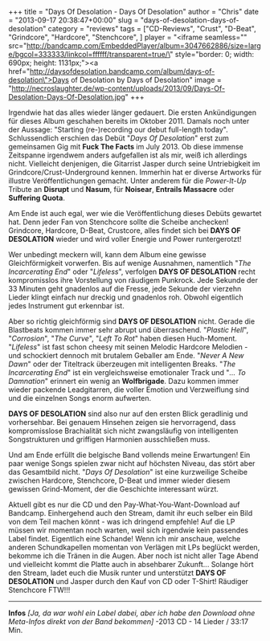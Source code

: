 +++
title = "Days Of Desolation - Days Of Desolation"
author = "Chris"
date = "2013-09-17 20:38:47+00:00"
slug = "days-of-desolation-days-of-desolation"
category = "reviews"
tags = ["CD-Reviews", "Crust", "D-Beat", "Grindcore", "Hardcore", "Stenchcore", ]
player = "<iframe seamless=\"\" src=\"http://bandcamp.com/EmbeddedPlayer/album=3047662886/size=large/bgcol=333333/linkcol=ffffff/transparent=true/\" style=\"border: 0; width: 690px; height: 1131px;\"><a href=\"http://daysofdesolation.bandcamp.com/album/days-of-desolation\">Days of Desolation by Days of Desolation</a></iframe>"
image = "http://necroslaughter.de/wp-content/uploads/2013/09/Days-Of-Desolation-Days-Of-Desolation.jpg"
+++

Irgendwie hat das alles wieder länger gedauert. Die ersten Ankündigungen für dieses Album geschahen bereits im Oktober 2011. Damals noch unter der Aussage: "Starting (re-)recording our debut full-length today". Schlussendlich erschien das Debüt "_Days Of Desolation_" erst zum gemeinsamen Gig mit **Fuck The Facts** im July 2013. Ob diese immense Zeitspanne irgendwem anders aufgefallen ist als mir, weiß ich allerdings nicht. Vielleicht denjenigen, die Gitarrist Jasper durch seine Untriebigkeit im Grindcore/Crust-Underground kennen. Immerhin hat er diverse Artworks für illustre Veröffentlichungen gemacht. Unter anderem für die _Power-It-Up_ Tribute an **Disrupt** und **Nasum**, für **Noisear**, **Entrails Massacre** oder **Suffering Quota**.

Am Ende ist auch egal, wer wie die Veröffentlichung dieses Debüts gewartet hat. Denn jeder Fan von Stenchcore sollte die Scheibe anchecken! Grindcore, Hardcore, D-Beat, Crustcore, alles findet sich bei **DAYS OF DESOLATION** wieder und wird voller Energie und Power runtergerotzt!

Wer unbedingt meckern will, kann dem Album eine gewisse Gleichförmigkeit vorwerfen. Bis auf wenige Ausnahmen, namentlich "_The Incarcerating End_" oder "_Lifeless_", verfolgen **DAYS OF DESOLATION** recht kompromisslos ihre Vorstellung von räudigem Punkrock. Jede Sekunde der 33 Minuten geht gnadenlos auf die Fresse, jede Sekunde der vierzehn Lieder klingt einfach nur dreckig und gnadenlos roh. Obwohl eigentlich jedes Instrument gut erkennbar ist.

Aber so richtig gleichförmig sind **DAYS OF DESOLATION** nicht. Gerade die Blastbeats kommen immer sehr abrupt und überraschend. "_Plastic Hell_", "_Corrosion_", "_The Curve_", "_Left To Rot_" haben diesen Huch-Moment. "_Lifeless_" ist fast schon cheesy mit seinen Melodic Hardcore Melodien - und schockiert dennoch mit brutalem Geballer am Ende. "_Never A New Dawn_" oder der Titeltrack überzeugen mit intelligenten Breaks. "_The Incarcerating End_" ist ein vergleichsweise emotionaler Track und "_... To Damnation_" erinnert ein wenig an **Wolfbrigade**.
Dazu kommen immer wieder packende Leadgitarren, die voller Emotion und Verzweiflung sind und die einzelnen Songs enorm aufwerten.

**DAYS OF DESOLATION** sind also nur auf den ersten Blick geradlinig und vorhersehbar. Bei genauem Hinsehen zeigen sie hervorragend, dass kompromisslose Brachialität sich nicht zwangsläufig von intelligenten Songstrukturen und griffigen Harmonien ausschließen muss.

Und am Ende erfüllt die belgische Band vollends meine Erwartungen! Ein paar wenige Songs spielen zwar nicht auf höchsten Niveau, das stört aber das Gesamtbild nicht. "_Days Of Desolation_" ist eine kurzweilige Scheibe zwischen Hardcore, Stenchcore, D-Beat und immer wieder diesem gewissen Grind-Moment, der die Geschichte interessant würzt.

Aktuell gibt es nur die CD und den Pay-What-You-Want-Download auf Bandcamp. Einhergehend auch den Stream, damit ihr euch selber ein Bild von dem Teil machen könnt - was ich dringend empfehle!
Auf die LP müssen wir momentan noch warten, weil sich irgendwie kein passendes Label findet. Eigentlich eine Schande! Wenn ich mir anschaue, welche anderen Schundkapellen momentan von Verlägen mit LPs beglückt werden, bekomme ich die Tränen in die Augen. Aber noch ist nicht aller Tage Abend und vielleicht kommt die Platte auch in absehbarer Zukunft... Solange hört den Stream, ladet euch die Musik runter und unterstützt **DAYS OF DESOLATION** und Jasper durch den Kauf von CD oder T-Shirt! Räudiger Stenchcore FTW!!!





---
**Infos**
_[Ja, da war wohl ein Label dabei, aber ich habe den Download ohne Meta-Infos direkt von der Band bekommen]_ -2013
CD - 14 Lieder / 33:17 Min.
